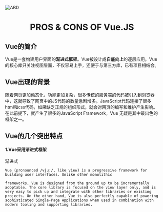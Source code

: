 ![ABD](https://github.com/Wonderful23/-/blob/master/11/t013dad0e25dfb0b247.jpg)
<div>
<h1 align= "center">PROS & CONS OF Vue.JS</h1></div>
<h2>Vue的简介</h2>
<p>  Vue是一套构建用户界面的<b>渐进式框架</b>。Vue被设计成<b>自底向上</b>的逐层应用。Vue的核心库只关注视图层面，不仅容易上手，还便于与第三方库，已有项目相结合。</p>
<h2>Vue出现的背景</h2>
<p>随着网页更加动态化，功能更加复杂，很多传统的服务端的代码被引入到浏览器中，这就导致了网页中的JS代码的数量急剧增多。JavaScript代码连接了很多html和css代码，如果缺乏正规的组织形式，就会对网页的编写和维护产生影响。在此前提下，就产生了很多的JavaScript Framework。Vue 无疑是其中最出色的框架之一。</p>
<h2>Vue的几个突出特点</h2>
<h4>1.Vue采用渐进式框架</h4>
<p>渐进式
  <pre><code>Vue (pronounced /vjuː/, like view) is a progressive framework for building user interfaces. Unlike other monolithic <br></br>frameworks, Vue is designed from the ground up to be incrementally adoptable. The core library is focused on the view layer only, and is very easy to pick up and integrate with other libraries or existing projects. On the other hand, Vue is also perfectly capable of powering sophisticated Single-Page Applications when used in combination with modern tooling and supporting libraries.</code><pre>
